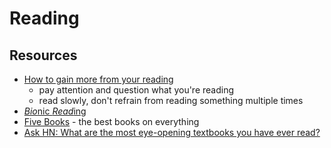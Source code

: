 # Reading

## Resources

- [How to gain more from your reading](https://psyche.co/guides/how-to-gain-more-from-reading-by-taking-it-all-in-more-slowly)
  - pay attention and question what you're reading
  - read slowly, don't refrain from reading something multiple times
- [*Bio*nic *Read*ing](https://bionic-reading.com/)
- [Five Books](https://fivebooks.com) - the best books on everything
- [Ask HN: What are the most eye-opening textbooks you have ever read?](https://news.ycombinator.com/item?id=35929112)
